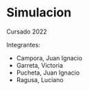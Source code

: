 # Simulacion 
Cursado 2022

Integrantes:
- Campora, Juan Ignacio
- Garreta, Victoria
- Pucheta, Juan Ignacio 
- Ragusa, Luciano

